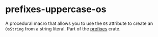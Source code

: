# prefixes-uppercase-os

A procedural macro that allows you to use the `OS` attribute to create an `OsString` from a string literal.
Part of the [prefixes](https://crates.io/crates/prefixes) crate.

